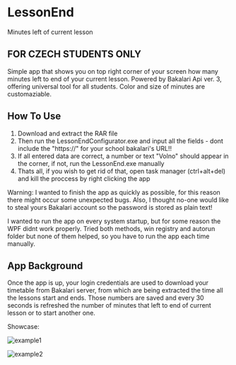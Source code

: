 # LessonEnd
Minutes left of current lesson
## FOR CZECH STUDENTS ONLY
Simple app that shows you on top right corner of your screen how many minutes left to end of your current lesson. Powered by Bakalari Api ver. 3, offering universal tool for all students. Color and size of minutes are customaziable.

## How To Use
1) Download and extract the RAR file
2) Then run the LessonEndConfigurator.exe and input all the fields
                        - dont include the "https://" for your school bakalari's URL!!
3) If all entered data are correct, a number or text "Volno" should appear in the corner, if not, run the LessonEnd.exe manually
4) Thats all, if you wish to get rid of that, open task manager (ctrl+alt+del) and kill the proccess by right clicking the app

Warning: I wanted to finish the app as quickly as possible, for this reason there might occur some unexpected bugs. Also, I thought no-one would like to steal yours Bakalari account so the password is stored as plain text!

I wanted to run the app on every system startup, but for some reason the WPF didnt work properly. Tried both methods, win registry and autorun folder but none of them helped, so you have to run the app each time manually.

## App Background
Once the app is up, your login credentials are used to download your timetable from Bakalari server, from which are being extracted the time all the lessons start and ends. Those numbers are saved and every 30 seconds is refreshed the number of minutes that left to end of current lesson or to start another one.

Showcase:

![example1](https://github.com/ondraxddd/LessonEnd/assets/92151973/f7343339-060d-4421-bb3f-e8feea66fed5)

![example2](https://github.com/ondraxddd/LessonEnd/assets/92151973/70e7b5dc-6b72-44c8-ae4d-4a801ef0cee7)
